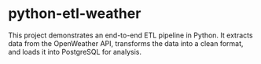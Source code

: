 # python-etl-weather
This project demonstrates an end-to-end ETL pipeline in Python. It extracts data from the OpenWeather API, transforms the data into a clean format, and loads it into PostgreSQL for analysis.
